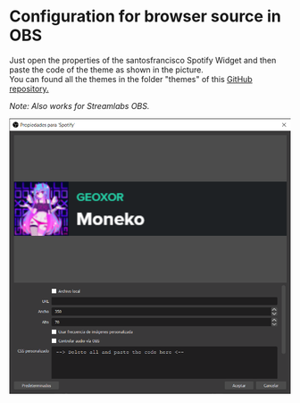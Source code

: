 # Configuration for browser source in OBS
Just open the properties of the santosfrancisco Spotify Widget and then paste the code of the theme as shown in the picture.   
You can found all the themes in the folder "themes" of this [GitHub repository.](../../themes)   

*Note: Also works for Streamlabs OBS.*   
<p align="center"><img src="../images/obs/properties.png"></p>